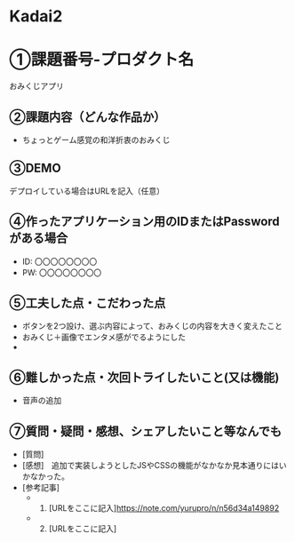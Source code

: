 # Kadai2
# ①課題番号-プロダクト名

おみくじアプリ

## ②課題内容（どんな作品か）

- ちょっとゲーム感覚の和洋折衷のおみくじ
  
## ③DEMO

デプロイしている場合はURLを記入（任意）

## ④作ったアプリケーション用のIDまたはPasswordがある場合

- ID: 〇〇〇〇〇〇〇〇
- PW: 〇〇〇〇〇〇〇〇

## ⑤工夫した点・こだわった点

- ボタンを2つ設け、選ぶ内容によって、おみくじの内容を大きく変えたこと
- おみくじ＋画像でエンタメ感がでるようにした
- 
## ⑥難しかった点・次回トライしたいこと(又は機能)
- 音声の追加

## ⑦質問・疑問・感想、シェアしたいこと等なんでも

- [質問]
- [感想]　追加で実装しようとしたJSやCSSの機能がなかなか見本通りにはいかなかった。
- [参考記事]
  - 1. [URLをここに記入]https://note.com/yurupro/n/n56d34a149892
  - 2. [URLをここに記入]
